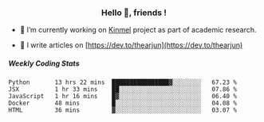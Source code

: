 <h3 align="center">Hello 👋, friends !</h3>

- 🔭 I’m currently working on [Kinmel](https://github.com/thearjun/kinmel) project as part of academic research.

- 📝 I write articles on [https://dev.to/thearjun](https://dev.to/thearjun)


##### Weekly Coding Stats
<!--START_SECTION:waka-->
```text
Python       13 hrs 22 mins  ████████████████▓░░░░░░░░   67.23 % 
JSX          1 hr 33 mins    ██░░░░░░░░░░░░░░░░░░░░░░░   07.86 % 
JavaScript   1 hr 16 mins    █▓░░░░░░░░░░░░░░░░░░░░░░░   06.40 % 
Docker       48 mins         █░░░░░░░░░░░░░░░░░░░░░░░░   04.08 % 
HTML         36 mins         ▓░░░░░░░░░░░░░░░░░░░░░░░░   03.07 % 
```
<!--END_SECTION:waka-->

